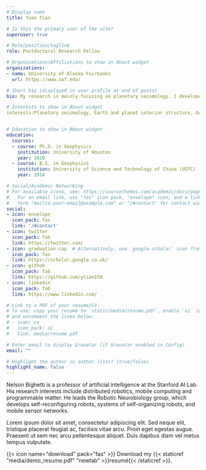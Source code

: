 ```yaml
---
# Display name
title: Yuan Tian

# Is this the primary user of the site?
superuser: true

# Role/position/tagline
role: Postdoctoral Research Fellow

# Organizations/Affiliations to show in About widget
organizations:
- name: University of Alaska Fairbanks
  url: https://www.uaf.edu/

# Short bio (displayed in user profile at end of posts)
bio: My research is mainly focusing on planetary seismology. I developed my own Matlab seismic modeling code using Boundary element Method (BEM). I also use other modeling codes like AxisSEM. I can derive analytical solution for simple finite body. I’m familiar with normal modes, which could be important in planetary research. I can use parallel computing and GPU to accelerate my code. 

# Interests to show in About widget
interests:Planetary seismology, Earth and planet interior structure, Orbital evolution of moons, Planet early accretion, Surface process of small bodies, Earthquake detection, Seismic wavefield modeling, High performance computing, Data science.


# Education to show in About widget
education:
  courses:
  - course: Ph.D. in Geophysics
    institution: University of Houston
    year: 2020
  - course: B.S. in Geophysics
    institution: University of Science and Technology of China (USTC)	
    year: 2014

# Social/Academic Networking
# For available icons, see: https://sourcethemes.com/academic/docs/page-builder/#icons
#   For an email link, use "fas" icon pack, "envelope" icon, and a link in the
#   form "mailto:your-email@example.com" or "/#contact" for contact widget.
social:
- icon: envelope
  icon_pack: fas
  link: '/#contact'
- icon: twitter
  icon_pack: fab
  link: https://twitter.com/
- icon: graduation-cap  # Alternatively, use `google-scholar` icon from `ai` icon pack
  icon_pack: fas
  link: https://scholar.google.co.uk/
- icon: github
  icon_pack: fab
  link: https://github.com/ytian159
- icon: linkedin
  icon_pack: fab
  link: https://www.linkedin.com/

# Link to a PDF of your resume/CV.
# To use: copy your resume to `static/media/resume.pdf`, enable `ai` icons in `params.toml`, 
# and uncomment the lines below.
# - icon: cv
#   icon_pack: ai
#   link: media/resume.pdf

# Enter email to display Gravatar (if Gravatar enabled in Config)
email: ""

# Highlight the author in author lists? (true/false)
highlight_name: false
---
```


Nelson Bighetti is a professor of artificial intelligence at the Stanford AI Lab. His research interests include distributed robotics, mobile computing and programmable matter. He leads the Robotic Neurobiology group, which develops self-reconfiguring robots, systems of self-organizing robots, and mobile sensor networks.

Lorem ipsum dolor sit amet, consectetur adipiscing elit. Sed neque elit, tristique placerat feugiat ac, facilisis vitae arcu. Proin eget egestas augue. Praesent ut sem nec arcu pellentesque aliquet. Duis dapibus diam vel metus tempus vulputate.

{{< icon name="download" pack="fas" >}} Download my {{< staticref "media/demo_resume.pdf" "newtab" >}}resumé{{< /staticref >}}.
